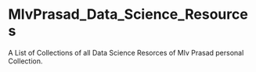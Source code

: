 # MlvPrasad_Data_Science_Resources
A List of Collections of all Data Science Resorces of Mlv Prasad personal Collection.
